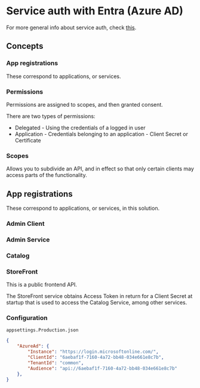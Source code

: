 # Service auth with Entra (Azure AD)

For more general info about service auth, check [this](/docs/service-auth.md).

## Concepts

### App registrations

These correspond to applications, or services.

### Permissions

Permissions are assigned to scopes, and then granted consent.

There are two types of permissions:

* Delegated - Using the credentials of a logged in user
* Application - Credentials belonging to an application - Client Secret or Certificate

### Scopes

Allows you to subdivide an API, and in effect so that only certain clients may access parts of the functionality.

## App registrations

These correspond to applications, or services, in this solution.

### Admin Client

### Admin Service

### Catalog

### StoreFront

This is a public frontend API.

The StoreFront service obtains Access Token in return for a Client Secret at startup that is used to access the Catalog Service, among other services.

### Configuration

``appsettings.Production.json``

```json
{
    "AzureAd": {
        "Instance": "https://login.microsoftonline.com/",
        "ClientId": "6aebaf1f-7160-4a72-bb48-034e661e8c7b",
        "TenantId": "common",
        "Audience": "api://6aebaf1f-7160-4a72-bb48-034e661e8c7b"
    },
}
``````